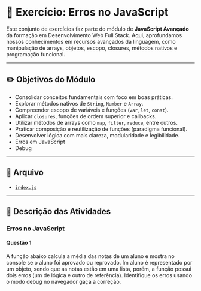 # 🚀 Exercício: Erros no JavaScript

Este conjunto de exercícios faz parte do módulo de **JavaScript Avançado** da formação em Desenvolvimento Web Full Stack. Aqui, aprofundamos nossos conhecimentos em recursos avançados da linguagem, como manipulação de arrays, objetos, escopo, closures, métodos nativos e programação funcional.

---

## ✏️ Objetivos do Módulo

- Consolidar conceitos fundamentais com foco em boas práticas.
- Explorar métodos nativos de `String`, `Number` e `Array`.
- Compreender escopo de variáveis e funções (`var`, `let`, `const`).
- Aplicar `closures`, funções de ordem superior e callbacks.
- Utilizar métodos de arrays como `map`, `filter`, `reduce`, entre outros.
- Praticar composição e reutilização de funções (paradigma funcional).
- Desenvolver lógica com mais clareza, modularidade e legibilidade.
- Erros em JavaScript
- Debug

---

## 📂 Arquivo

- [`index.js`](./index.js)

---

## 📌 Descrição das Atividades

### Erros no JavaScript

#### Questão 1

A função abaixo calcula a média das notas de um aluno e mostra no console se o aluno foi aprovado ou reprovado. Im aluno é representado por um objeto, sendo que as notas estão em uma lista, porém, a função possui dois erros (um de lógica e outro de referência). Identifique os erros usando o modo debug no navegador gaça a correção.
